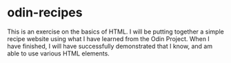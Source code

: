# odin-recipes
This is an exercise on the basics of HTML. I will be putting together a simple recipe website using what I have learned from the Odin Project. When I have finished, I will have successfully demonstrated that I know, and am able to use various HTML elements.